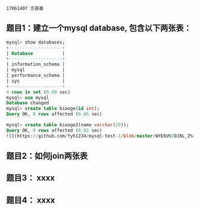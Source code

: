 ```17061407 方英豪```
## 题目1：建立一个mysql database, 包含以下两张表：


```sql
mysql> show databases;
+--------------------+
| Database           |
+--------------------+
| information_schema |
| mysql              |
| performance_schema |
| sys                |
+--------------------+
4 rows in set (0.00 sec)
mysql> use mysql
Database changed
mysql> create table biaoge(id int);
Query OK, 0 rows affected (0.06 sec)

mysql> create table biaoge2(name varchar(20));
Query OK, 0 rows affected (0.02 sec)
![](https://github.com/fyh1234/mysql-test-1/blob/master/WYE6U%5DJNL_Z%40PQLV7LN~%24UP.png)
```

## 题目2：如何join两张表

## 题目3： xxxx

## 题目4： xxxx

